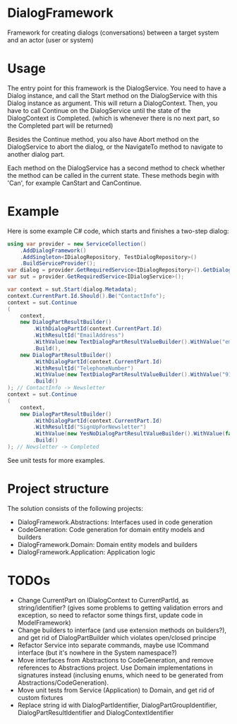 # DialogFramework
Framework for creating dialogs (conversations) between a target system and an actor (user or system)

# Usage
The entry point for this framework is the DialogService. You need to have a Dialog instance, and call the Start method on the DialogService with this Dialog instance as argument. This will return a DialogContext. Then, you have to call Continue on the DialogService until the state of the DialogContext is Completed. (which is whenever there is no next part, so the Completed part will be returned)

Besides the Continue method, you also have Abort method on the DialogService to abort the dialog, or the NavigateTo method to navigate to another dialog part.

Each method on the DialogService has a second method to check whether the method can be called in the current state. These methods begin with 'Can', for example CanStart and CanContinue.

# Example
Here is some example C# code, which starts and finishes a two-step dialog:

```C#
using var provider = new ServiceCollection()
    .AddDialogFramework()
    .AddSingleton<IDialogRepository, TestDialogRepository>()
    .BuildServiceProvider();
var dialog = provider.GetRequiredService<IDialogRepository>().GetDialog(new DialogIdentifier("SimpleFormFlowDialog", "1.0.0"))!;
var sut = provider.GetRequiredService<IDialogService>();

var context = sut.Start(dialog.Metadata);
context.CurrentPart.Id.Should().Be("ContactInfo");
context = sut.Continue
(
    context,
    new DialogPartResultBuilder()
        .WithDialogPartId(context.CurrentPart.Id)
        .WithResultId("EmailAddress")
        .WithValue(new TextDialogPartResultValueBuilder().WithValue("email@address.com"))
        .Build(),
    new DialogPartResultBuilder()
        .WithDialogPartId(context.CurrentPart.Id)
        .WithResultId("TelephoneNumber")
        .WithValue(new TextDialogPartResultValueBuilder().WithValue("911"))
        .Build()
); // ContactInfo -> Newsletter
context = sut.Continue
(
    context,
    new DialogPartResultBuilder()
        .WithDialogPartId(context.CurrentPart.Id)
        .WithResultId("SignUpForNewsletter")
        .WithValue(new YesNoDialogPartResultValueBuilder().WithValue(false))
        .Build()
); // Newsletter -> Completed
```

See unit tests for more examples.

# Project structure

The solution consists of the following projects:
- DialogFramework.Abstractions: Interfaces used in code generation
- CodeGeneration: Code generation for domain entity models and builders
- DialogFramework.Domain: Domain entity models and builders
- DialogFramework.Application: Application logic

# TODOs

- Change CurrentPart on IDialogContext to CurrentPartId, as string/identifier?
  (gives some problems to getting validation errors and exception, so need to refactor some things first, update code in ModelFramework)
- Change builders to interface (and use extension methods on builders?), and get rid of DialogPartBuilder which violates open/closed principe
- Refactor Service into separate commands, maybe use ICommand interface (but it's nowhere in the System namespace?)
- Move interfaces from Abstractions to CodeGeneration, and remove references to Abstractions project. Use Domain implementations in signatures instead (inclusing enums, which need to be generated from Abstractions/CodeGeneration).
- Move unit tests from Service (Application) to Domain, and get rid of custom fixtures
- Replace string id with DialogPartIdentifier, DialogPartGroupIdentifier, DialogPartResultIdentifier and DialogContextIdentifier
